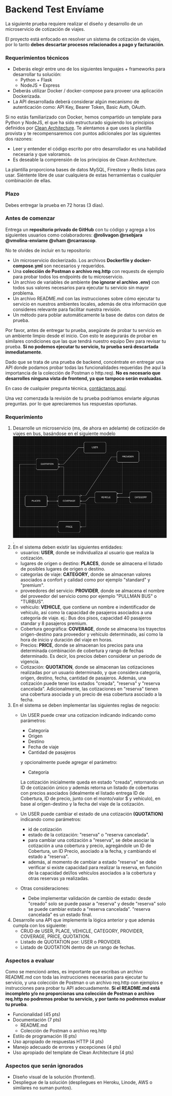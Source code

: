 # Backend Test Envíame

La siguiente prueba requiere realizar el diseño y desarrollo de un microservicio de cotización de viajes.

El proyecto está enfocado en resolver un sistema de cotización de viajes, por lo tanto **debes descartar procesos relacionados a pago y facturación**.

### Requerimientos técnicos

- Deberás elegir entre uno de los siguientes lenguajes + frameworks para desarrollar tu solución:
  - Python + Flask
  - NodeJS + Express
- Deberás utilizar Docker / docker-compose para proveer una aplicación Dockerizada.
- La API desarrollada deberá considerar algún mecanismo de autenticación como: API Key, Bearer Token, Basic Auth, OAuth.

Si no estás familiarizado con Docker, hemos compartido un template para Python y NodeJS, el que ha sido estructurado siguiendo los principios definidos por [Clean Architecture](https://www.google.com/search?q=clean+architecture). Te alentamos a que uses la plantilla provista y te recompensaremos con puntos adicionales por las siguientes dos razones:

- Leer y entender el código escrito por otro desarrollador es una habilidad necesaria y que valoramos.
- Es deseable la comprensión de los principios de Clean Architecture.

La plantilla proporciona bases de datos MySQL, Firestore y Redis listas para usar. Siéntente libre de usar cualquiera de estas herramientas o cualquier combinación de ellas.

### Plazo

Debes entregar la prueba en 72 horas (3 días).

### Antes de comenzar

Entrega un **repositorio privado de GitHub** con tu código y agrega a los siguientes usuarios como colaboradores: **@rolivagon @rsebjara @vmolina-enviame @vham @rcarrascop**.

No te olvides de incluir en tu repositorio:

- Un microservicio dockerizado. Los archivos **Dockerfile y docker-compose.yml** son necesarios y requeridos.
- Una **colección de Postman o archivo req.http** con requests de ejemplo para probar todos los endpoints de tu microservicio.
- Un archivo de variables de ambiente **(no ignorar el archivo .env)** con todos sus valores necesarios para ejecutar tu servicio sin mayor problema.
- Un archivo README.md con las instrucciones sobre cómo ejecutar tu servicio en nuestros ambientes locales, además de otra información que consideres relevante para facilitar nuestra revisión.
- Un método para poblar automáticamente la base de datos con datos de prueba.

Por favor, antes de entregar tu prueba, asegúrate de probar tu servicio en un ambiente limpio desde el inicio. Con esto te asegurarás de probar en similares condiciones que las que tendrá nuestro equipo Dev para revisar tu prueba. **Si no podemos ejecutar tu servicio, tu prueba será descartada inmediatamente**.

Dado que se trata de una prueba de backend, concéntrate en entregar una API donde podamos probar todas las funcionalidades requeridas (he aquí la importancia de la colección de Postman o http.req). **No es necesario que desarrolles ninguna vista de frontend, ya que tampoco serán evaluadas**.

En caso de cualquier pregunta técnica, [contáctanos aquí](mailto:tech-test@enviame.io).

Una vez comenzada la revisión de tu prueba podríamos enviarte algunas preguntas. por lo que apreciaremos tus respuestas oportunas.

### Requerimiento

1. Desarrolle un microservicio (ms, de ahora en adelante) de cotización de viajes en bus, basándose en el siguiente modelo ![image](diagrama.png).
2. En el sistema deben existir las siguientes entidades:
   - usuarios: **USER**, donde se individualiza al usuario que realiza la cotización.
   - lugares de origen o destino: **PLACES**, donde se almacena el listado de posibles lugares de origen o destino.
   - categorías de viaje: **CATEGORY**, donde se almacenan valores asociados a confort y calidad como por ejemplo "standard" y  "premium".
   - proveedores del servicio: **PROVIDER**, donde se almacena el nombre del proveedor del servicio como por ejemplo "PULLMAN BUS" o "TURBUS".
   - vehiculo: **VEHICLE**, que contiene un nombre e indentificador de vehículo, así como la capacidad de pasajeros asociados a una categoría de viaje. ej.: Bus dos pisos, capacidad 40 pasajeros standar y 8 pasajeros premium.
   - Cobertura geográfica: **COVERAGE**, donde se almacena los trayectos origen-destino para proveedor y vehículo determinado, así como la hora de inicio y duración del viaje en horas.     
   - Precios: **PRICE**, donde se almacenan los precios para una determinada combinación de cobertura y rango de fechas determinado. Es decir, los precios deben considerar un periodo de vigencia.
   - Cotización: **QUOTATION**, donde se almacenan las cotizaciones realizadas por un usuario determinado, y que considera categoría, origen, destino, fecha, cantidad de pasajeros. Además, una cotización puede tener los estados "creada", "reserva" y "reserva cancelada". Adicionalmente, las cotizaciones en "reserva" tienen una cobertura asociada y un precio de esa cobertura asociado a la fecha.
3. En el sistema se deben implementar las siguientes reglas de negocio:
    - Un USER puede crear una cotizacion indicando indicando como parámetros:
        - Categoría
        - Origen
        - Destino
        - Fecha de viaje
        - Cantidad de pasajeros

        y opcionalmente puede agregar el parámetro:
        - Categoría
          
        La cotización inicialmente queda en estado "creada", retornando un ID de cotización único y además retorna un listado de coberturas con precios asociados (idealmente el listado entrega ID de Cobertura, ID de precio, junto con el monto/valor $ y vehículo), en base al origen-destino y la fecha del viaje de la cotización.
   - Un USER puede cambiar el estado de una cotización **(QUOTATION)** indicando como parámetros: 
        - id de cotización
        - estado de la cotización: "reserva" o "reserva cancelada".
        - para cambiar una cotización a "reserva", se debe asociar la cotización a una cobertura y precio, agregándole un ID de Cobertura, un ID Precio, asociado a la fecha, y cambiando el estado a "reserva".        
        - además, al momento de cambiar a estado "reserva" se debe verificar si existe capacidad para realizar la reserva, en función de la capacidad del/los vehículos asociados a la cobertura y otras reservas ya realizadas.
    - Otras consideraciones: 
        - Debe implementar validación de cambio de estado: desde "creado" solo se puede pasar a "reserva" y desde "reserva" solo se puede cambiar estado a "reserva cancelada". "reserva cancelada" es un estado final.
4. Desarrolle una API que implemente la lógica anterior y que además cumpla con los siguiente:
   - CRUD de USER, PLACE, VEHICLE, CATEGORY, PROVIDER, COVERAGE, PRICE, QUOTATION.
   - Listado de QUOTATION por: USER o PROVIDER.
   - Listado de QUOTATION dentro de un rango de fechas.

### Aspectos a evaluar

Como se mencionó antes, es importante que escribas un archivo README.md con toda las instrucciones necesarias para ejecutar tu servicio, y una colección de Postman o un archivo req.http con ejemplos e instrucciones para probar tu API adecuadamente. **Si el README.md está incompleto y/o no proporcionas una colección de Postman o archivo req.http no podremos probar tu servicio, y por tanto no podremos evaluar tu prueba**.

- Funcionalidad (45 pts)
- Documentación (7 pts)
  - README.md
  - Colección de Postman o archivo req.http
- Estilo de programación (6 pts)
- Uso apropiado de respuestas HTTP (4 pts)
- Manejo adecuado de errores y excepciones (4 pts)
- Uso apropiado del template de Clean Architecture (4 pts)

### Aspectos que serán ignorados

- Diseño visual de la solución (frontend).
- Despliegue de la solución (despliegues en Heroku, Linode, AWS o similares no suman puntos).
